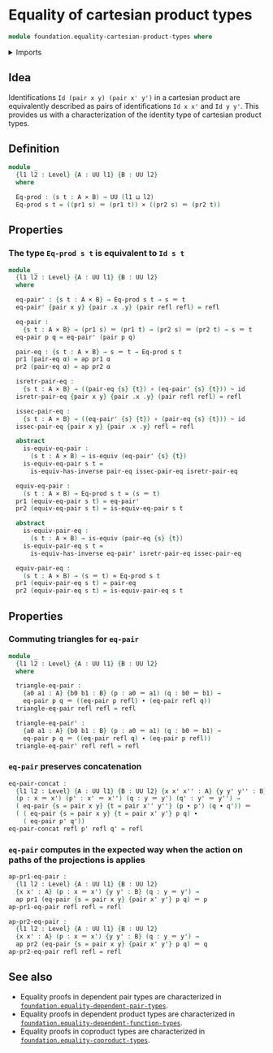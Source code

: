# Equality of cartesian product types

```agda
module foundation.equality-cartesian-product-types where
```

<details><summary>Imports</summary>

```agda
open import foundation.action-on-identifications-functions
open import foundation.dependent-pair-types
open import foundation.functions
open import foundation.universe-levels

open import foundation-core.cartesian-product-types
open import foundation-core.equivalences
open import foundation-core.homotopies
open import foundation-core.identity-types
```

</details>

## Idea

Identifications `Id (pair x y) (pair x' y')` in a cartesian product are
equivalently described as pairs of identifications `Id x x'` and `Id y y'`. This
provides us with a characterization of the identity type of cartesian product
types.

## Definition

```agda
module _
  {l1 l2 : Level} {A : UU l1} {B : UU l2}
  where

  Eq-prod : (s t : A × B) → UU (l1 ⊔ l2)
  Eq-prod s t = ((pr1 s) ＝ (pr1 t)) × ((pr2 s) ＝ (pr2 t))
```

## Properties

### The type `Eq-prod s t` is equivalent to `Id s t`

```agda
module _
  {l1 l2 : Level} {A : UU l1} {B : UU l2}
  where

  eq-pair' : {s t : A × B} → Eq-prod s t → s ＝ t
  eq-pair' {pair x y} {pair .x .y} (pair refl refl) = refl

  eq-pair :
    {s t : A × B} → (pr1 s) ＝ (pr1 t) → (pr2 s) ＝ (pr2 t) → s ＝ t
  eq-pair p q = eq-pair' (pair p q)

  pair-eq : {s t : A × B} → s ＝ t → Eq-prod s t
  pr1 (pair-eq α) = ap pr1 α
  pr2 (pair-eq α) = ap pr2 α

  isretr-pair-eq :
    {s t : A × B} → ((pair-eq {s} {t}) ∘ (eq-pair' {s} {t})) ~ id
  isretr-pair-eq {pair x y} {pair .x .y} (pair refl refl) = refl

  issec-pair-eq :
    {s t : A × B} → ((eq-pair' {s} {t}) ∘ (pair-eq {s} {t})) ~ id
  issec-pair-eq {pair x y} {pair .x .y} refl = refl

  abstract
    is-equiv-eq-pair :
      (s t : A × B) → is-equiv (eq-pair' {s} {t})
    is-equiv-eq-pair s t =
      is-equiv-has-inverse pair-eq issec-pair-eq isretr-pair-eq

  equiv-eq-pair :
    (s t : A × B) → Eq-prod s t ≃ (s ＝ t)
  pr1 (equiv-eq-pair s t) = eq-pair'
  pr2 (equiv-eq-pair s t) = is-equiv-eq-pair s t

  abstract
    is-equiv-pair-eq :
      (s t : A × B) → is-equiv (pair-eq {s} {t})
    is-equiv-pair-eq s t =
      is-equiv-has-inverse eq-pair' isretr-pair-eq issec-pair-eq

  equiv-pair-eq :
    (s t : A × B) → (s ＝ t) ≃ Eq-prod s t
  pr1 (equiv-pair-eq s t) = pair-eq
  pr2 (equiv-pair-eq s t) = is-equiv-pair-eq s t
```

## Properties

### Commuting triangles for `eq-pair`

```agda
module _
  {l1 l2 : Level} {A : UU l1} {B : UU l2}
  where

  triangle-eq-pair :
    {a0 a1 : A} {b0 b1 : B} (p : a0 ＝ a1) (q : b0 ＝ b1) →
    eq-pair p q ＝ ((eq-pair p refl) ∙ (eq-pair refl q))
  triangle-eq-pair refl refl = refl

  triangle-eq-pair' :
    {a0 a1 : A} {b0 b1 : B} (p : a0 ＝ a1) (q : b0 ＝ b1) →
    eq-pair p q ＝ ((eq-pair refl q) ∙ (eq-pair p refl))
  triangle-eq-pair' refl refl = refl
```

### `eq-pair` preserves concatenation

```agda
eq-pair-concat :
  {l1 l2 : Level} {A : UU l1} {B : UU l2} {x x' x'' : A} {y y' y'' : B}
  (p : x ＝ x') (p' : x' ＝ x'') (q : y ＝ y') (q' : y' ＝ y'') →
  ( eq-pair {s = pair x y} {t = pair x'' y''} (p ∙ p') (q ∙ q')) ＝
  ( ( eq-pair {s = pair x y} {t = pair x' y'} p q) ∙
    ( eq-pair p' q'))
eq-pair-concat refl p' refl q' = refl
```

### `eq-pair` computes in the expected way when the action on paths of the projections is applies

```agda
ap-pr1-eq-pair :
  {l1 l2 : Level} {A : UU l1} {B : UU l2}
  {x x' : A} (p : x ＝ x') {y y' : B} (q : y ＝ y') →
  ap pr1 (eq-pair {s = pair x y} {pair x' y'} p q) ＝ p
ap-pr1-eq-pair refl refl = refl

ap-pr2-eq-pair :
  {l1 l2 : Level} {A : UU l1} {B : UU l2}
  {x x' : A} (p : x ＝ x') {y y' : B} (q : y ＝ y') →
  ap pr2 (eq-pair {s = pair x y} {pair x' y'} p q) ＝ q
ap-pr2-eq-pair refl refl = refl
```

## See also

- Equality proofs in dependent pair types are characterized in
  [`foundation.equality-dependent-pair-types`](foundation.equality-dependent-pair-types.md).
- Equality proofs in dependent product types are characterized in
  [`foundation.equality-dependent-function-types`](foundation.equality-dependent-function-types.md).
- Equality proofs in coproduct types are characterized in
  [`foundation.equality-coproduct-types`](foundation.equality-coproduct-types.md).
